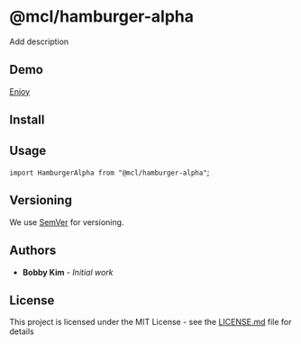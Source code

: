 # @mcl/hamburger-alpha

Add description

## Demo

[Enjoy]({%sbLink%})

## Install

## Usage

`import HamburgerAlpha from "@mcl/hamburger-alpha"`;

## Versioning

We use [SemVer](http://semver.org/) for versioning.

## Authors

- **Bobby Kim** - _Initial work_

## License

This project is licensed under the MIT License - see the [LICENSE.md](./LICENSE.md) file for details
